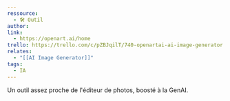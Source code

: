 ```yaml
---
ressource:
  - 🛠️ Outil
author: 
link:
  - https://openart.ai/home
trello: https://trello.com/c/pZBJqilT/740-openartai-ai-image-generator
relates:
  - "[[AI Image Generator]]"
tags:
  - IA
---
```

Un outil assez proche de l'éditeur de photos, boosté à la GenAI.